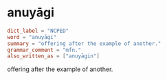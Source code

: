 # anuyāgi

``` toml
dict_label = "NCPED"
word = "anuyāgi"
summary = "offering after the example of another."
grammar_comment = "mfn."
also_written_as = ["anuyāgin"]
```

offering after the example of another.

